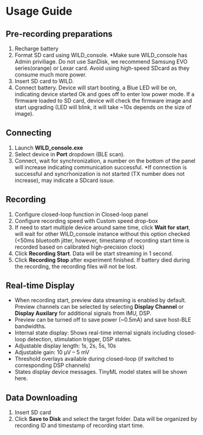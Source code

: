 
# Usage Guide
## Pre-recording preparations
1. Recharge battery
2. Format SD card using WILD_console. *Make sure WILD_console has Admin priviliage. Do not use SanDisk, we recommend Samsung EVO series(orange) or Lexar card. Avoid using high-speed SDcard as they consume much more power.
3. Insert SD card to WILD.
4. Connect battery. Device will start booting, a Blue LED will be on, indicating device started Ok and goes off to enter low power mode. If a firmware loaded to SD card, device will check the firmware image and start upgrading (LED will blink, it will take ~10s depends on the size of image).

## Connecting
1. Launch **WILD_console.exe**
2. Select device in **Port** dropdown (BLE scan).
3. Connect, wait for synchronization, a number on the bottom of the panel will increase indicating communication successful.
   *If connection is successful and syncrhonization is not started (TX number does not increase), may indicate a SDcard issue.

## Recording
1. Configure closed-loop function in Closed-loop panel
2. Configure recording speed with Custom speed drop-box
3. If need to start multiple device around same time, click **Wait for start**, will wait for other WILD_console instance without this option checked (<50ms bluetooth jitter, however, timestamp of recording start time is recorded based on calibrated high-precision clock)
4. Click **Recording Start**. Data will be start streaming in 1 second. 
5. Click **Recording Stop** after experiment finished. If battery died during the recording, the recording files will not be lost.
   
## Real-time Display
- When recording start, preview data streaming is enabled by default. Preview channels can be selected by selecting **Display Channel** or **Display Auxilary** for additional signals from IMU, DSP.
- Preview can be turned off to save power (~0.5mA) and save host-BLE bandwidths. 
- Internal state display: Shows real-time internal signals including closed-loop detection, stimulation trigger, DSP states.
- Adjustable display length: 1s, 2s, 5s, 10s
- Adjustable gain: 10 µV – 5 mV
- Threshold overlays available during closed-loop (if switched to corresponding DSP channels)
- States display device messages. TinyML model states will be shown here.

## Data Downloading
1. Insert SD card
2. Click **Save to Disk** and select the target folder. Data will be organized by recording ID and timestamp of recording start time.
